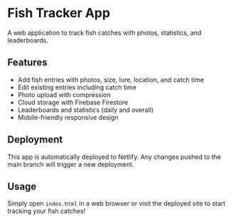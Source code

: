 # Fish Tracker App

A web application to track fish catches with photos, statistics, and leaderboards.

## Features

- Add fish entries with photos, size, lure, location, and catch time
- Edit existing entries including catch time
- Photo upload with compression
- Cloud storage with Firebase Firestore
- Leaderboards and statistics (daily and overall)
- Mobile-friendly responsive design

## Deployment

This app is automatically deployed to Netlify. Any changes pushed to the main branch will trigger a new deployment.

## Usage

Simply open `index.html` in a web browser or visit the deployed site to start tracking your fish catches!
